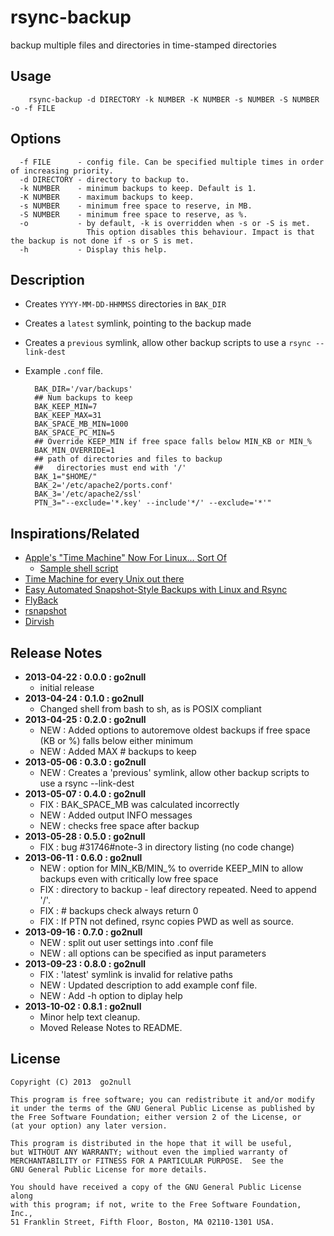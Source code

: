 rsync-backup
============

backup multiple files and directories in time-stamped directories

Usage
-----
        rsync-backup -d DIRECTORY -k NUMBER -K NUMBER -s NUMBER -S NUMBER -o -f FILE
        
Options
-------
      -f FILE      - config file. Can be specified multiple times in order of increasing priority.
      -d DIRECTORY - directory to backup to.
      -k NUMBER    - minimum backups to keep. Default is 1.
      -K NUMBER    - maximum backups to keep.
      -s NUMBER    - minimum free space to reserve, in MB.
      -S NUMBER    - minimum free space to reserve, as %.
      -o           - by default, -k is overridden when -s or -S is met.
                     This option disables this behaviour. Impact is that the backup is not done if -s or S is met.
      -h           - Display this help.

Description
-----------
* Creates `YYYY-MM-DD-HHMMSS` directories in `BAK_DIR`
* Creates a `latest` symlink, pointing to the backup made
* Creates a `previous` symlink, allow other backup scripts to use a `rsync --link-dest`
* Example `.conf` file.

        BAK_DIR='/var/backups'
        ## Num backups to keep
        BAK_KEEP_MIN=7
        BAK_KEEP_MAX=31
        BAK_SPACE_MB_MIN=1000
        BAK_SPACE_PC_MIN=5
        ## Override KEEP_MIN if free space falls below MIN_KB or MIN_%
        BAK_MIN_OVERRIDE=1
        ## path of directories and files to backup
        ##   directories must end with '/'
        BAK_1="$HOME/"
        BAK_2='/etc/apache2/ports.conf'
        BAK_3='/etc/apache2/ssl'
        PTN_3="--exclude='*.key' --include'*/' --exclude='*'"

Inspirations/Related
--------------------
* [Apple's "Time Machine" Now For Linux... Sort Of](http://hardware.slashdot.org/story/07/11/07/1451235/apples-time-machine-now-for-linux-sort-of)
  * [Sample shell script](http://hardware.slashdot.org/comments.pl?sid=353197&cid=21271473)
* [Time Machine for every Unix out there](http://blog.interlinked.org/tutorials/rsync_time_machine.html)
* [Easy Automated Snapshot-Style Backups with Linux and Rsync](http://www.mikerubel.org/computers/rsync_snapshots/)
* [FlyBack](https://code.google.com/p/flyback/)
* [rsnapshot](http://www.rsnapshot.org/)
* [Dirvish](http://www.dirvish.org/)

Release Notes
-------------
* **2013-04-22 : 0.0.0 : go2null**
  * initial release
* **2013-04-24 : 0.1.0 : go2null**
  * Changed shell from bash to sh, as is POSIX compliant
* **2013-04-25 : 0.2.0 : go2null**
  * NEW : Added options to autoremove oldest backups if free space (KB or %) falls below either minimum
  * NEW : Added MAX # backups to keep
* **2013-05-06 : 0.3.0 : go2null**
  * NEW : Creates a 'previous' symlink, allow other backup scripts to use a rsync --link-dest
* **2013-05-07 : 0.4.0 : go2null**
  * FIX : BAK_SPACE_MB was calculated incorrectly
  * NEW : Added output INFO messages
  * NEW : checks free space after backup
* **2013-05-28 : 0.5.0 : go2null**
  * FIX : bug #31746#note-3 in directory listing (no code change)
* **2013-06-11 : 0.6.0 : go2null**
  * NEW : option for MIN_KB/MIN_% to override KEEP_MIN to allow backups even with critically low free space
  * FIX : directory to backup - leaf directory repeated. Need to append '/'.
  * FIX : # backups check always return 0
  * FIX : If PTN not defined, rsync copies PWD as well as source.
* **2013-09-16 : 0.7.0 : go2null**
  * NEW : split out user settings into .conf file
  * NEW : all options can be specified as input parameters
* **2013-09-23 : 0.8.0 : go2null**
  * FIX : 'latest' symlink is invalid for relative paths
  * NEW : Updated description to add example conf file.
  * NEW : Add -h option to diplay help
* **2013-10-02 : 0.8.1 : go2null**
  * Minor help text cleanup.
  * Moved Release Notes to README.

License
-------
    Copyright (C) 2013  go2null

    This program is free software; you can redistribute it and/or modify
    it under the terms of the GNU General Public License as published by
    the Free Software Foundation; either version 2 of the License, or
    (at your option) any later version.

    This program is distributed in the hope that it will be useful,
    but WITHOUT ANY WARRANTY; without even the implied warranty of
    MERCHANTABILITY or FITNESS FOR A PARTICULAR PURPOSE.  See the
    GNU General Public License for more details.

    You should have received a copy of the GNU General Public License along
    with this program; if not, write to the Free Software Foundation, Inc.,
    51 Franklin Street, Fifth Floor, Boston, MA 02110-1301 USA.
